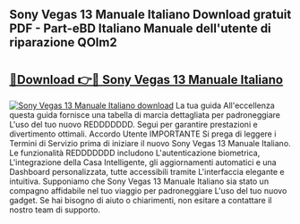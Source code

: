 ## Sony Vegas 13 Manuale Italiano Download gratuit PDF - Part-eBD Italiano Manuale dell'utente di riparazione QOlm2

# <h2><a href="http://dfcubh.blite.top/?on=Sony+Vegas+13+Manuale+Italiano">🔗Download 👉🔴 Sony Vegas 13 Manuale Italiano</a></h2>

[![Sony Vegas 13 Manuale Italiano download](https://i.imgur.com/lujVjoI.png)](http://dfcubh.blite.top/?on=Sony+Vegas+13+Manuale+Italiano)
La tua guida All'eccellenza questa guida fornisce una tabella di marcia dettagliata per padroneggiare L'uso del tuo nuovo REDDDDDDD. Segui per garantire prestazioni e divertimento ottimali. Accordo Utente IMPORTANTE Si prega di leggere i Termini di Servizio prima di iniziare il nuovo Sony Vegas 13 Manuale Italiano. Le funzionalità REDDDDDDD includono L'autenticazione biometrica, L'integrazione della Casa Intelligente, gli aggiornamenti automatici e una Dashboard personalizzata, tutte accessibili tramite L'interfaccia elegante e intuitiva. Supponiamo che Sony Vegas 13 Manuale Italiano sia stato un compagno affidabile nel tuo viaggio per padroneggiare L'uso del tuo nuovo gadget. Se hai bisogno di aiuto o chiarimenti, non esitare a contattare il nostro team di supporto.
